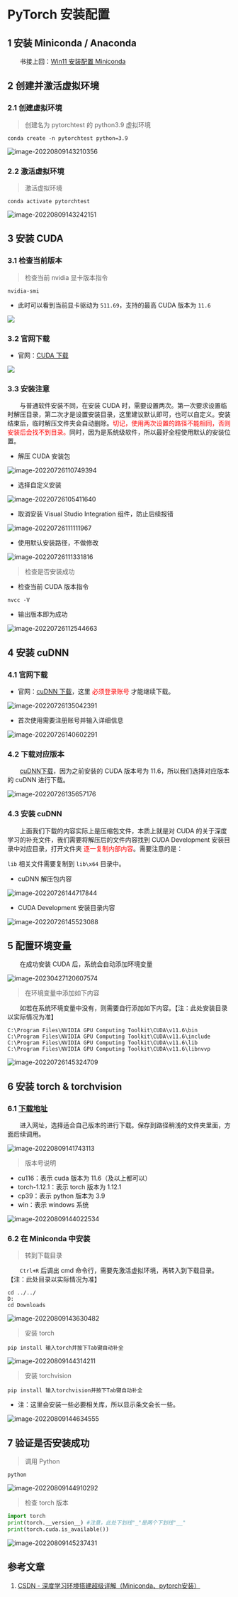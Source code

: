 # PyTorch 安装配置

## 1 安装 Miniconda / Anaconda

&emsp;&emsp;书接上回：[Win11 安装配置 Miniconda](../python/01conda/Win11-Miniconda-install.md)



## 2 创建并激活虚拟环境

### 2.1 创建虚拟环境

> 创建名为 pytorchtest 的 python3.9 虚拟环境

```shell
conda create -n pytorchtest python=3.9
```

![image-20220809143210356](img/image-20220809143210356.png)

### 2.2 激活虚拟环境

> 激活虚拟环境

```shell
conda activate pytorchtest
```

![image-20220809143242151](img/image-20220809143242151.png)



## 3 安装 CUDA

### 3.1 检查当前版本

> 检查当前 nvidia 显卡版本指令

```shell
nvidia-smi
```

- 此时可以看到当前显卡驱动为 `511.69`，支持的最高 CUDA 版本为 `11.6`

![](img/8.jpg)

### 3.2 官网下载

- 官网：[CUDA 下载](https://developer.nvidia.com/cuda-toolkit-archive)

![](img/9.jpg)

### 3.3 安装注意

&emsp;&emsp;与普通软件安装不同，在安装 CUDA 时，需要设置两次。第一次要求设置临时解压目录，第二次才是设置安装目录，这里建议默认即可，也可以自定义。安装结束后，临时解压文件夹会自动删除。<font style="color:red">切记，使用两次设置的路径不能相同，否则安装后会找不到目录。</font>同时，因为是系统级软件，所以最好全程使用默认的安装位置。

- 解压 CUDA 安装包

![image-20220726110749394](img/image-20220726110749394.png)

- 选择自定义安装

![image-20220726105411640](./img/image-20220726105411640.png)

- 取消安装 Visual Studio Integration 组件，防止后续报错

![image-20220726111111967](./img/image-20220726111111967.png)

- 使用默认安装路径，不做修改

![image-20220726111331816](./img/image-20220726111331816.png)

> 检查是否安装成功

- 检查当前 CUDA 版本指令

```shell
nvcc -V
```

- 输出版本即为成功

![image-20220726112544663](img/image-20220726112544663.png)



##  4 安装 cuDNN

### 4.1 官网下载

- 官网：[cuDNN 下载](https://developer.nvidia.com/zh-cn/cudnn)，这里 <font style="color:red">必须登录账号</font> 才能继续下载。

![image-20220726135042391](img/image-20220726135042391.png)

- 首次使用需要注册账号并输入详细信息

![image-20220726140602291](img/image-20220726140602291.png)

### 4.2 下载对应版本

&emsp;&emsp;[cuDNN下载](https://developer.nvidia.com/rdp/cudnn-archive)，因为之前安装的 CUDA 版本号为 11.6，所以我们选择对应版本的 cuDNN 进行下载。

![image-20220726135657176](img/image-20220726135657176.png)

### 4.3 安装 cuDNN

&emsp;&emsp;上面我们下载的内容实际上是压缩包文件，本质上就是对 CUDA 的关于深度学习的补充文件，我们需要将解压后的文件内容找到 CUDA Development 安装目录中对应目录，打开文件夹 <font style="color:red">逐一复制内部内容</font>。需要注意的是：

`lib` 相关文件需要复制到 `lib\x64` 目录中。

- cuDNN 解压包内容

![image-20220726144717844](img/image-20220726144717844.png)

- CUDA Development 安装目录内容

![image-20220726145523088](img/image-20220726145523088.png)



## 5 配置环境变量

&emsp;&emsp;在成功安装 CUDA 后，系统会自动添加环境变量

![image-20230427120607574](./img/image-20230427120607574.png)

> 在环境变量中添加如下内容

&emsp;&emsp;如若在系统环境变量中没有，则需要自行添加如下内容。【注：此处安装目录以实际情况为准】

```
C:\Program Files\NVIDIA GPU Computing Toolkit\CUDA\v11.6\bin
C:\Program Files\NVIDIA GPU Computing Toolkit\CUDA\v11.6\include
C:\Program Files\NVIDIA GPU Computing Toolkit\CUDA\v11.6\lib
C:\Program Files\NVIDIA GPU Computing Toolkit\CUDA\v11.6\libnvvp
```

![image-20220726145324709](img/image-20220726145324709.png)





## 6 安装 torch & torchvision

### 6.1 [下载地址](https://download.pytorch.org/whl/torch_stable.html)

&emsp;&emsp;进入网址，选择适合自己版本的进行下载。保存到路径稍浅的文件夹里面，方面后续调用。

![image-20220809141743113](img/image-20220809141743113.png)

> 版本号说明

- cu116：表示 cuda 版本为 11.6（及以上都可以）
- torch-1.12.1：表示 torch 版本为 1.12.1
- cp39：表示 python 版本为 3.9
- win：表示 windows 系统

![image-20220809144022534](img/image-20220809144022534.png)

### 6.2 在 Miniconda 中安装

> 转到下载目录

&emsp;&emsp;`Ctrl+R` 后调出 cmd 命令行，需要先激活虚拟环境，再转入到下载目录。【注：此处目录以实际情况为准】

```shell
cd ../../
D:
cd Downloads
```

![image-20220809143630482](img/image-20220809143630482.png)

> 安装 torch

```shell
pip install 输入torch并按下Tab键自动补全
```

![image-20220809144314211](img/image-20220809144314211.png)

> 安装 torchvision

```
pip install 输入torchvision并按下Tab键自动补全
```

- 注：这里会安装一些必要相关库，所以显示条文会长一些。

![image-20220809144634555](img/image-20220809144634555.png)



## 7 验证是否安装成功

> 调用 Python

```shell
python
```

![image-20220809144910292](img/image-20220809144910292.png)

> 检查 torch 版本

```python
import torch
print(torch.__version__) #注意，此处下划线"_"是两个下划线"__"
print(torch.cuda.is_available())
```

![image-20220809145237431](img/image-20220809145237431.png)

## 参考文章

1. [CSDN - 深度学习环境搭建超级详解（Miniconda、pytorch安装）](https://blog.csdn.net/weixin_44263674/article/details/125516305)

